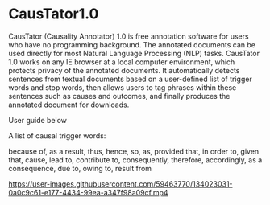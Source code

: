 # CausTator1.0
CausTator (Causality Annotator) 1.0 is free annotation software for users who have no programming background. The annotated documents can be used directly for most Natural Language Processing (NLP) tasks. CausTator 1.0 works on any IE browser at a local computer environment, which protects privacy of the annotated documents.  It automatically detects sentences from textual documents based on a user-defined list of trigger words and stop words, then allows users to tag phrases within these sentences such as causes and outcomes, and finally produces the annotated document for downloads. 

User guide below

A list of causal trigger words:

because of,
as a result,
thus,
hence,
so,
as,
provided that,
in order to,
given that,
cause,
lead to,
contribute to,
consequently,
therefore,
accordingly,
as a consequence,
due to,
owing to,
result from

https://user-images.githubusercontent.com/59463770/134023031-0a0c9c61-e177-4434-99ea-a347f98a09cf.mp4

